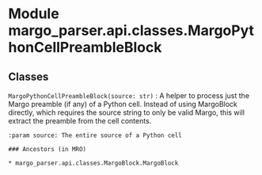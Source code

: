 Module margo_parser.api.classes.MargoPythonCellPreambleBlock
============================================================

Classes
-------

`MargoPythonCellPreambleBlock(source: str)`
:   A helper to process just the Margo preamble (if any) of a Python cell.
    Instead of using MargoBlock directly, which requires the source string to
    only be valid Margo, this will extract the preamble from the cell contents.
    
    :param source: The entire source of a Python cell

    ### Ancestors (in MRO)

    * margo_parser.api.classes.MargoBlock.MargoBlock